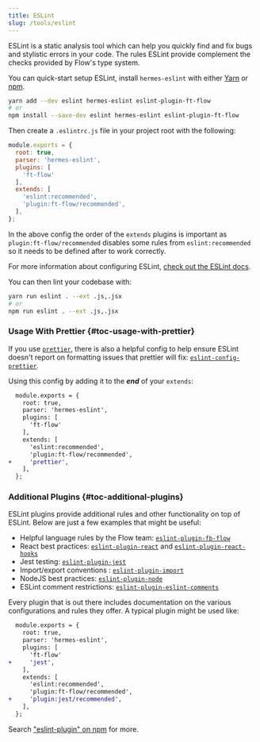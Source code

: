```yaml
---
title: ESLint
slug: /tools/eslint
---
```


ESLint is a static analysis tool which can help you quickly find and
fix bugs and stylistic errors in your code. The rules ESLint provide
complement the checks provided by Flow's type system.

You can quick-start setup ESLint, install `hermes-eslint` with either
[Yarn](https://yarnpkg.com/) or [npm](https://www.npmjs.com/).

```sh
yarn add --dev eslint hermes-eslint eslint-plugin-ft-flow
# or
npm install --save-dev eslint hermes-eslint eslint-plugin-ft-flow
```

Then create a `.eslintrc.js` file in your project root with the following:

```js
module.exports = {
  root: true,
  parser: 'hermes-eslint',
  plugins: [
    'ft-flow'
  ],
  extends: [
    'eslint:recommended',
    'plugin:ft-flow/recommended',
  ],
};
```

In the above config the order of the `extends` plugins is important as `plugin:ft-flow/recommended`
disables some rules from `eslint:recommended` so it needs to be defined after to work correctly.

For more information about configuring ESLint, [check out the ESLint docs](https://eslint.org/).

You can then lint your codebase with:

```sh
yarn run eslint . --ext .js,.jsx
# or
npm run eslint . --ext .js,.jsx
```

### Usage With Prettier {#toc-usage-with-prettier}

If you use [`prettier`](https://www.npmjs.com/package/prettier), there is also
a helpful config to help ensure ESLint doesn't report on formatting issues that
prettier will fix: [`eslint-config-prettier`](https://www.npmjs.com/package/eslint-config-prettier).

Using this config by adding it to the **_end_** of your `extends`:

```diff
  module.exports = {
    root: true,
    parser: 'hermes-eslint',
    plugins: [
      'ft-flow'
    ],
    extends: [
      'eslint:recommended',
      'plugin:ft-flow/recommended',
+     'prettier',
    ],
  };
```


### Additional Plugins {#toc-additional-plugins}

ESLint plugins provide additional rules and other functionality on top of ESLint.
Below are just a few examples that might be useful:

- Helpful language rules by the Flow team: [`eslint-plugin-fb-flow`](https://www.npmjs.com/package/eslint-plugin-fb-flow)
- React best practices: [`eslint-plugin-react`](https://www.npmjs.com/package/eslint-plugin-react)
  and [`eslint-plugin-react-hooks`](https://www.npmjs.com/package/eslint-plugin-react-hooks)
- Jest testing: [`eslint-plugin-jest`](https://www.npmjs.com/package/eslint-plugin-jest)
- Import/export conventions : [`eslint-plugin-import`](https://www.npmjs.com/package/eslint-plugin-import)
- NodeJS best practices: [`eslint-plugin-node`](https://www.npmjs.com/package/eslint-plugin-node)
- ESLint comment restrictions: [`eslint-plugin-eslint-comments`](https://www.npmjs.com/package/eslint-plugin-eslint-comments)

Every plugin that is out there includes documentation on the various configurations and rules they offer.
A typical plugin might be used like:

```diff
  module.exports = {
    root: true,
    parser: 'hermes-eslint',
    plugins: [
      'ft-flow'
+     'jest',
    ],
    extends: [
      'eslint:recommended',
      'plugin:ft-flow/recommended',
+     'plugin:jest/recommended',
    ],
  };
```

Search ["eslint-plugin" on npm](https://www.npmjs.com/search?q=eslint-plugin) for more.
